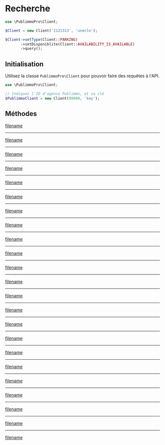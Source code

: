 # Recherche

```php
use \PublimmoPro\Client;

$Client = new Client('2121313', 'unecle');

$Client->setType(Client::PARKING)
       ->setDisponiblite(Client::AVAILABILITY_IS_AVAILABLE)
       ->query();
```

## Initialisation

Utilisez la classe `PublimmoPro\Client` pour pouvoir faire des requêtes à l'API.

```php
use \PublimmoPro\Client;

// Indiquez l'ID d'agence Publimmo, et sa clé
$PublimmoClient = new Client(99999, 'key');
```

## Méthodes

[filename](client/query.md ':include')

---

[filename](client/getQueryURL.md ':include')

---

[filename](client/setCity.md ':include')

---

[filename](client/setCityId.md ':include')

---

[filename](client/setCountry.md ':include')

---

[filename](client/setCourtierId.md ':include')

---

[filename](client/setDisponiblite.md ':include')

---

[filename](client/setDistance.md ':include')

---

[filename](client/setForeigners.md ':include')

---

[filename](client/setReference.md ':include')

---

[filename](client/setIds.md ':include')

---

[filename](client/setLanguage.md ':include')

---

[filename](client/setLocationType.md ':include')

---

[filename](client/setNpaOrder.md ':include')

---

[filename](client/setRange.md ':include')

---

[filename](client/setPromotionType.md ':include')

---

[filename](client/setRegion.md ':include')

---

[filename](client/setResidenceSecondaire.md ':include')

---

[filename](client/setSearchString.md ':include')

---

[filename](client/setSelfOnly.md ':include')

---

[filename](client/setOrder.md ':include')

---

[filename](client/setTransaction.md ':include')

---

[filename](client/setType.md ':include')

